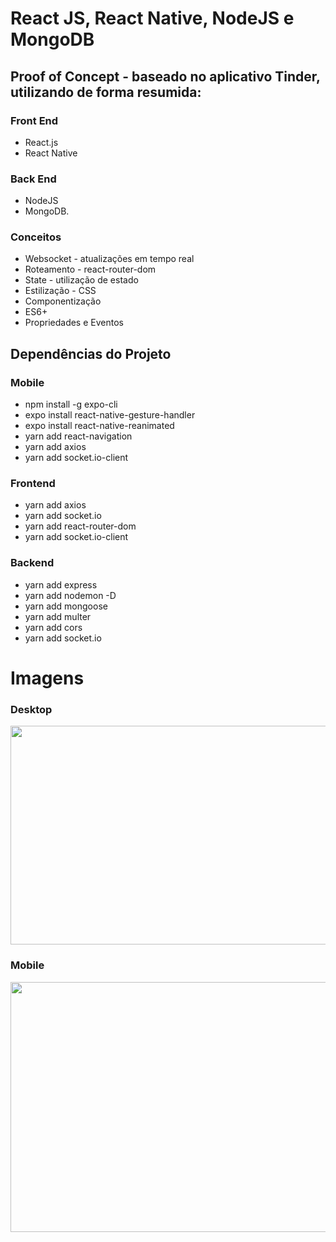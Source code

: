 # React JS, React Native, NodeJS e MongoDB

## Proof of Concept - baseado no aplicativo Tinder, utilizando de forma resumida:

### Front End
  * React.js
  * React Native
  
### Back End
  * NodeJS
  * MongoDB.

### Conceitos
  * Websocket - atualizações em tempo real
  * Roteamento - react-router-dom
  * State - utilização de estado
  * Estilização - CSS
  * Componentização
  * ES6+
  * Propriedades e Eventos

## Dependências do Projeto

### Mobile
  * npm install -g expo-cli
  * expo install react-native-gesture-handler
  * expo install react-native-reanimated
  * yarn add react-navigation
  * yarn add axios
  * yarn add socket.io-client

### Frontend
  * yarn add axios
  * yarn add socket.io
  * yarn add react-router-dom
  * yarn add socket.io-client

### Backend 
  * yarn add express
  * yarn add nodemon -D
  * yarn add mongoose
  * yarn add multer
  * yarn add cors
  * yarn add socket.io

# Imagens

### Desktop
<img src="https://user-images.githubusercontent.com/70285547/92416513-3f406680-f134-11ea-925a-371a753b77ba.png" height="350" width="1000">

### Mobile
<img src="https://user-images.githubusercontent.com/70285547/92531201-37e88e00-f204-11ea-8cb8-6a051b9ad36e.png" height="400" width="1000">
